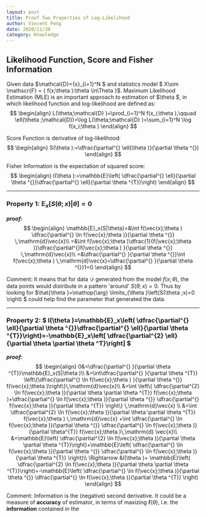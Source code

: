 ```yaml
---
layout: post
title: Proof Two Properties of Log-Likelihood
author: Vincent Peng
date: 2020/11/30
category: Knowledge
---
```


## Likelihood Function, Score and Fisher Information

Given data $\mathcal{D}=\{x\}_{i=1}^N $ and statistics model $ X\sim \mathscr{F} = \{ f(x;\theta ):\theta \in\Theta \}$. Maximum Likelihood Estimation (MLE) is an important approach to estimation of $\theta $, in which likelihood function and log-likelihood are defined as:
$$ 
\begin{align}
    L(\theta;\mathcal{D} )=\prod_{i=1}^N f(x_i;\theta ),\qquad \ell(\theta ;\mathcal{D})=\log L(\theta;\mathcal{D} )=\sum_{i=1}^N \log f(x_i;\theta ) 
\end{align}
$$ 

Score Function is derivative of log-likelihood:
$$
\begin{align}
    S(\theta ):=\dfrac{\partial^{} \ell(\theta )}{\partial \theta ^{}}
\end{align}
$$ 

Fisher Information is the expectation of squared score:
$$
\begin{align}
    I(\theta ):=\mathbb{E}\left( \dfrac{\partial^{} \ell}{\partial \theta ^{}}\dfrac{\partial^{} \ell}{\partial \theta ^{T}}\right)
\end{align}
$$ 

----------

### Property 1: $\mathbb{E}_x[S(\theta;x )|\theta ]=0$

***proof:***
$$
\begin{align}
    \mathbb{E}_x(S|\theta)=&\int f(\vec{x};\theta ) \dfrac{\partial^{} \ln f(\vec{x};\theta )}{\partial \theta ^{}} \,\mathrm{d}\vec{x}\\
            =&\int f(\vec{x};\theta )\dfrac{1}{f(\vec{x};\theta )}\dfrac{\partial^{}f(\vec{x};\theta ) }{\partial \theta ^{}} \,\mathrm{d}\vec{x}\\
            =&\dfrac{\partial^{} }{\partial \theta ^{}}\int f(\vec{x};\theta ) \,\mathrm{d}\vec{x}=\dfrac{\partial^{} }{\partial \theta ^{}}1=0
\end{align}
$$ 

Comment: It means that for data $\mathcal{D}$ generated from the model $f(x;\theta )$, the data points would distribute in a pattern 'around' $S(\theta ;x)=0$. Thus by looking for $\hat{\theta }=\mathop{\arg} \limits_{\theta }\left(S(\theta ;x)=0 \right) $ could help find the parameter that generated the data.

--------------


### Property 2: $ I(\theta )=\mathbb{E}_x\left( \dfrac{\partial^{} \ell}{\partial \theta ^{}}\dfrac{\partial^{} \ell}{\partial \theta ^{T}}\right)=-\mathbb{E}_x\left[ \dfrac{\partial^{2} \ell}{\partial \theta \partial \theta ^T}\right]  $

***proof:***
$$
    \begin{align}
            0&=\dfrac{\partial^{} }{\partial \theta ^{T}}\mathbb{E}_x(S|\theta  )\\
            &=\int\dfrac{\partial^{} }{\partial \theta ^{T}} \left\{\dfrac{\partial^{} \ln f(\vec{x};\theta ) }{\partial \theta ^{}}  f(\vec{x};\theta )\right\}\,\mathrm{d}\vec{x}\\
            &=\int \left\{ \dfrac{\partial^{2} \ln  f(\vec{x};\theta )}{\partial \theta \partial \theta ^{T}} f(\vec{x};\theta )+\dfrac{\partial^{} \ln f(\vec{x};\theta )}{\partial \theta ^{}}   \dfrac{\partial^{}  f(\vec{x};\theta )}{\partial \theta ^{T}} \right\} \,\mathrm{d}\vec{x} \\
            &=\int  \dfrac{\partial^{2} \ln  f(\vec{x};\theta )}{\partial \theta \partial \theta ^{T}} f(\vec{x};\theta ) \,\mathrm{d}\vec{x}  +\int \dfrac{\partial^{} \ln  f(\vec{x};\theta )}{\partial \theta ^{}} \dfrac{\partial^{} \ln f(\vec{x};\theta )}{\partial \theta^{T}} f(\vec{x};\theta )\,\mathrm{d}   \vec{x}\\
            &=\mathbb{E}\left( \dfrac{\partial^{2} \ln f(\vec{x};\theta )}{\partial \theta \partial \theta ^{T}}\right)+\mathbb{E}\left( \dfrac{\partial^{} \ln f(\vec{x};\theta )}{\partial \theta ^{}} \dfrac{\partial^{} \ln f(\vec{x};\theta )}{\partial \theta ^{T}} \right)\\
            \Rightarrow &I(\theta )= \mathbb{E}\left( \dfrac{\partial^{2} \ln f(\vec{x};\theta )}{\partial \theta \partial \theta ^{T}}\right)=-\mathbb{E}\left( \dfrac{\partial^{} \ln f(\vec{x};\theta )}{\partial \theta ^{}} \dfrac{\partial^{} \ln f(\vec{x};\theta )}{\partial \theta ^{T}} \right)
    \end{align}
$$

Comment: Information is the (negative) second derivative. It could be a measure of **accuracy** of estimator, in terms of maxizing $\ell(\theta )$, i.e. the **information** contained in the
        